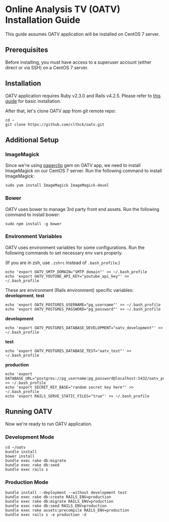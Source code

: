 # Online Analysis TV (OATV) Installation Guide

This guide assumes OATV application will be installed on CentOS 7 server.

## Prerequisites

Before installing, you must have access to a superuser account (either direct or via SSH) on a CentOS 7 server.

## Installation

OATV application requires Ruby v2.3.0 and Rails v4.2.5. Please refer to [this guide](http://tutorials.pluralsight.com/review/how-to-install-ruby-on-rails-on-centos-7) for basic installation.

After that, let's clone OATV app from git remote repo:
```shell
cd ~
git clone https://github.com/clthck/oatv.git
```

## Additional Setup

### ImageMagick

Since we're using [paperclip](https://github.com/thoughtbot/paperclip) gem on OATV app, we need to install ImageMagick on our CentOS 7 server.
Run the following command to install ImageMagick:
```shell
sudo yum install ImageMagick ImageMagick-devel
```

### Bower

OATV uses bower to manage 3rd party front end assets.
Run the following command to install bower:
```shell
sudo npm install -g bower
```

### Environment Variables

OATV uses environment variables for some configurations.
Run the following commands to set necessary env vars properly.

(If you are in zsh, use `.zshrc` instead of `.bash_profile`.)
```shell
echo 'export OATV_SMTP_DOMAIN="SMTP domain"' >> ~/.bash_profile
echo 'export OATV_YOUTUBE_API_KEY="youtube_api_key"' >> ~/.bash_profile
```

These are environment (Rails environment) specific variables:
__development__, __test__
```shell
echo 'export OATV_POSTGRES_USERNAME="pg_username"' >> ~/.bash_profile
echo 'export OATV_POSTGRES_PASSWORD="pg_password"' >> ~/.bash_profile
```

__development__
```shell
echo 'export OATV_POSTGRES_DATABASE_DEVELOPMENT="oatv_development"' >> ~/.bash_profile
```

__test__
```shell
echo 'export OATV_POSTGRES_DATABASE_TEST="oatv_test"' >> ~/.bash_profile
```

__production__
```shell
echo 'export DATABASE_URL="postgres://pg_username:pg_password@localhost:5432/oatv_production"' >> ~/.bash_profile
echo 'export SECRET_KEY_BASE="random secret key here"' >> ~/.bash_profile
echo 'export RAILS_SERVE_STATIC_FILES="true"' >> ~/.bash_profile
```

## Running OATV

Now we're ready to run OATV application.

### Development Mode

```shell
cd ~/oatv
bundle install
bower install
bundle exec rake db:migrate
bundle exec rake db:seed
bundle exec rails s
```

### Production Mode

```shell
bundle install --deployment --without development test
bundle exec rake db:create RAILS_ENV=production
bundle exec rake db:migrate RAILS_ENV=production
bundle exec rake db:seed RAILS_ENV=production
bundle exec rake assets:precompile RAILS_ENV=production
bundle exec rails s -e production -d
```
